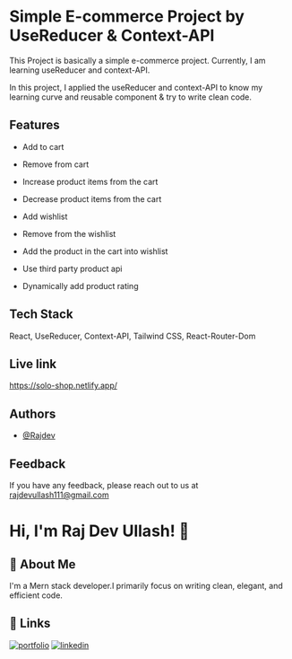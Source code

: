 
# Simple E-commerce Project by UseReducer & Context-API



This Project is basically a simple e-commerce project. Currently, I am learning useReducer and context-API.

In this project, I applied the useReducer and context-API to know my learning curve and reusable component & try to write clean code.





## Features

- Add to cart

- Remove from cart

- Increase product items from the cart

- Decrease product items from the cart

- Add wishlist

- Remove from the wishlist

- Add the product in the cart into wishlist

- Use third party product api

- Dynamically add product rating 




## Tech Stack

React, UseReducer, Context-API, Tailwind CSS, React-Router-Dom


## Live link

https://solo-shop.netlify.app/


## Authors

- [@Rajdev](https://www.github.com/Rajdev-ullash)


## Feedback

If you have any feedback, please reach out to us at rajdevullash111@gmail.com


# Hi, I'm Raj Dev Ullash! 👋


## 🚀 About Me
I'm a Mern stack developer.I primarily focus on writing clean, elegant, and efficient code.


## 🔗 Links
[![portfolio](https://img.shields.io/badge/my_portfolio-000?style=for-the-badge&logo=ko-fi&logoColor=white)](https://raj-dev-ullash.web.app/)
[![linkedin](https://img.shields.io/badge/linkedin-0A66C2?style=for-the-badge&logo=linkedin&logoColor=white)](https://www.linkedin.com/in/raj-dev-ullash-831512203/)



